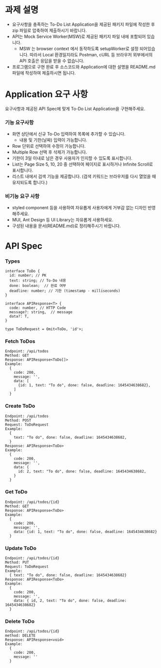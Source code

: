 # 과제 설명

* 요구사항을 충족하는 To-Do List Application을 제공된 패키지 파일에  작성한 후 zip 파일로 압축하여 제출하시기 바랍니다.
* API는 Mock Service Worker(MSW)로 제공된 패키지 파일 내에 포함되어 있습니다.
  - MSW 는 browser context 에서 동작하도록 setupWorker로 설정 되어있습니다. 따라서 Local 환경일지라도 Postman, cURL 등 브라우저 외부에서의 API 호출은 응답을 받을 수 없습니다.
* 프로그램으로 구현 완료 후 소스코드와 Application에 대한 설명을 README.md파일에 작성하여 제출하시면 됩니다.

# Application 요구 사항

요구사항과 제공된 API Spec에 맞게 To-Do List Application을 구현해주세요.

### 기능 요구사항

- 화면 상단에서 신규 To-Do 입력하여 목록에 추가할 수 있습니다.
  - 내용 및 기한(날짜) 입력이 가능합니다.
- Row 단위로 선택하여 수정이 가능합니다.
- Multiple Row 선택 후 삭제가 가능합니다.
- 기한이 3일 이내로 남은 경우 사용자가 인지할 수 있도록 표시합니다.
- List는 Page Size 5, 10, 20 중 선택하여 페이지로 표시하거나 Infinite Scroll로 표시합니다.
- 리스트 내에서 검색 기능을 제공합니다. (검색 키워드는 브라우저를 다시 열었을 때 유지되도록 합니다.)

### 비기능 요구 사항

- styled component 등을 사용하여 자유롭게 사용자에게 거부감 없는 디자인 반영해주세요.
- MUI, Ant Design 등 UI Library는 자유롭게 사용하세요.
- 구성된 내용을 문서(README.md)로 정리해주시기 바랍니다.

# API Spec

### Types

```tsx
interface ToDo {
  id: number; // PK
  text: string; // To-Do 내용
  done: boolean;  // 완료 여부
  deadline: number; // 기한 (timestamp - milliseconds)
}

interface APIResponse<T> {
  code: number, // HTTP Code
  message?: string,  // message
  data?: T,
}

type ToDoRequest = Omit<ToDo, 'id'>;
```

### Fetch ToDos

```tsx
Endpoint: /api/todos
Method: GET
Response: APIResponse<ToDo[]>
Example:
  {
    code: 200,
    message: '',
    data: [
      {id: 1, text: "To do", done: false, deadline: 1645434638682},
    ]
  }
```

### Create ToDo

```tsx
Endpoint: /api/todos
Method: POST
Request: ToDoRequest
Example:
  {
    text: "To do", done: false, deadline: 1645434638682,
  }
Response: APIResponse<ToDo>
Example:
  {
    code: 200,
    message: '',
    data: {
      id: 2, text: "To do", done: false, deadline: 1645434638682,
    }
  }

```

### Get ToDo

```tsx
Endpoint: /api/todos/{id}
Method: GET
Response: APIResponse<ToDo>
Example:
  {
    code: 200,
    message: '',
    data: {id: 1, text: "To do", done: false, deadline: 1645434638682}
  }

```

### Update ToDo

```tsx
Endpoint: /api/todos/{id}
Method: PUT
Request: ToDoRequest
Example:
  { text: "To do", done: false, deadline: 1645434638682}
Response: APIResponse<ToDo>
Example:
  {
    code: 200,
    message: '',
    data: { id, 2, text: "To do", done: false, deadline: 1645434638682}
  }
```

### Delete ToDo

```tsx
Endpoint: /api/todos/{id}
method: DELETE
Response: APIResponse<void>
Example:
  {
    code: 200,
    message: ''
  }
```
